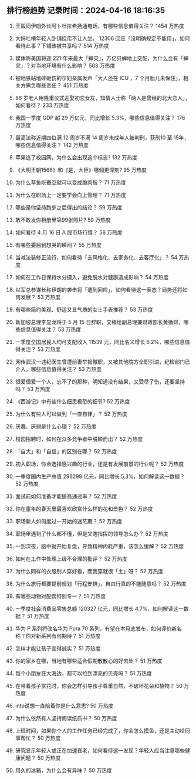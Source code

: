 
## 排行榜趋势 记录时间：2024-04-16 18:16:35
  
  1. 王毅同伊朗外长阿卜杜拉希扬通电话，有哪些信息值得关注？ 1454 万热度
    
  2. 大妈吐槽年轻人卧铺挂帘不让人坐， 12306 回应「没明确规定不能用」，如何看待此事？下铺该被共享吗？ 514 万热度
    
  3. 媒体称美国将迎 221 年来最大「蝉灾」，万亿只蝉地上交配，为什么会有「蝉灾」？对当地环境有什么影响？ 503 万热度
    
  4. 被地铁站墙砖砸伤的孕妇亲属发声「大人还在 ICU ，7 个月胎儿未保住」，相关方需负哪些责任？ 451 万热度
    
  5. 86 岁老人用隆重仪式迎娶初恋女友，知情人士称「两人是曾经的北大恋人」，如何看待？ 233 万热度
    
  6. 我国一季度 GDP 超 29 万亿元，同比增长 5.3%，哪些信息值得关注？ 176 万热度
    
  7. 最高法称近期四位满 12 周岁不满 14 周岁未成年人被判刑，获刑10 至 15年，哪些信息值得关注？ 142 万热度
    
  8. 苹果连了校园网，为什么会出现这个标志? 132 万热度
    
  9. 《大明王朝1566》和《是，大臣》哪個更深刻? 95 万热度
    
  10. 为什么草鱼吃蚕豆就可以变成脆肉鲩？ 71 万热度
    
  11. 为什么在职场上一定要学会向上管理？ 71 万热度
    
  12. 哪些是你坚持跑步之后得出的结论？ 59 万热度
    
  13. 敢不敢发你相册里第99张照片? 59 万热度
    
  14. 如何看待 4 月 16 日 A 股市场行情？ 56 万热度
    
  15. 有哪些委屈到想哭的瞬间？ 55 万热度
    
  16. 当减法装修正流行，如何看待「去风格化、去家务化、去客厅化」？ 54 万热度
    
  17. 如何在工作日保持水分摄入，避免脱水对健康造成影响？ 54 万热度
    
  18. 以军总参谋长称伊朗的袭击将「遭到回应」，如何看待这一表态？局势还将如何发展？ 53 万热度
    
  19. 有哪些简约美观、舒适又显气质的女士手表推荐？ 53 万热度
    
  20. 新加坡总理李显龙将于 5 月 15 日辞职，交棒给副总理兼财政部长黄循财，哪些信息值得关注？ 53 万热度
    
  21. 一季度全国居民人均可支配收入 11539 元，同比名义增长 6.2%，哪些信息值得关注？ 53 万热度
    
  22. 网传武汉一违纪医生曾遭前妻举报撤职，又被其他院方全职引进，纪检部门已介入，哪些信息值得关注？ 53 万热度
    
  23. 很爱很爱一个人，忘不了的那种，明知道没有结果，又受尽了伤，还要坚持吗？ 53 万热度
    
  24. 《西游记》中有些什么细思极恐的细节? 52 万热度
    
  25. 为什么有些人可以做到「一直自律」？ 52 万热度
    
  26. 厌蠢、厌弱是什么心理？ 52 万热度
    
  27. 校园招聘时，如何在众多竞争者中脱颖而出？ 52 万热度
    
  28. 「自大」和「自信」的区别在哪？ 52 万热度
    
  29. 初入职场，你会选择感兴趣的行业，还是有发展前景的行业呢？ 52 万热度
    
  30. 一季度国内生产总值 296299 亿元，同比增⻓ 5.3%，如何解读这一数据？ 52 万热度
    
  31. 面试前如何准备才能提高通过率？ 52 万热度
    
  32. 你在童年的春天里最喜欢欣赏什么样的花和景色？ 52 万热度
    
  33. 职场新人如何度过一开始的迷茫期？ 52 万热度
    
  34. 职场里遇到了什么都不懂，但是又瞎指挥的领导怎么办？ 52 万热度
    
  35. 一到深夜，脑中就开始复盘，导致精神内耗严重，该怎么缓解？ 52 万热度
    
  36. 如何在工作中处理上级不合理的批评？ 52 万热度
    
  37. 为什么同样的衣服别人穿好看，而我穿就很「土」呀？ 52 万热度
    
  38. 为什么旅行都要提前规划「行程安排」，自由行真的不能随意吗？ 52 万热度
    
  39. 有哪些动物对配偶特别专一？ 51 万热度
    
  40. 一季度社会消费品零售总额 120327 亿元，同比增长 4.7%，如何解读这一数据？ 51 万热度
    
  41. 华为 P 系列将改名华为 Pura 70 系列，有望在本月底发布，如何评价新名称？你对新系列有何期待？ 51 万热度
    
  42. 怎样才能让孩子变得诚实？ 51 万热度
    
  43. 你的家乡在哪，当地有哪些适合假期散散心的好去处？ 51 万热度
    
  44. 每个小朋友在大海边，都可以捡到漂亮的贝壳吗？ 51 万热度
    
  45. 在带着孩子赏花时，你会怎样引导孩子尊重自然，不破坏花朵和植物？ 50 万热度
    
  46. intp说想一直陪着你是什么意思? 50 万热度
    
  47. 为什么依然有人坚持阅读纸质书？ 50 万热度
    
  48. 上班时间，如果你个人的工作任务已经完成了，你会怎么摸鱼，还是主动给同事帮忙？ 50 万热度
    
  49. 研究显示年轻人或正在加速衰老，如何看待这一发现？年轻人应当注意哪些健康问题？ 50 万热度
    
  50. 用久的冰箱，为什么会有异味？ 50 万热度
    